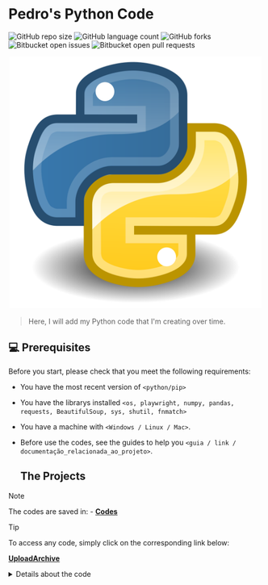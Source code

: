 # Pedro's Python Code

![GitHub repo size](https://img.shields.io/github/repo-size/iuricode/README-template?style=for-the-badge)
![GitHub language count](https://img.shields.io/github/languages/count/iuricode/README-template?style=for-the-badge)
![GitHub forks](https://img.shields.io/github/forks/iuricode/README-template?style=for-the-badge)
![Bitbucket open issues](https://img.shields.io/bitbucket/issues/iuricode/README-template?style=for-the-badge)
![Bitbucket open pull requests](https://img.shields.io/bitbucket/pr-raw/iuricode/README-template?style=for-the-badge)

<p align= "center">
<img src="/assets/imagens/Python.png" width="500" alt="Python">
</p>

> Here, I will add my Python code that I'm creating over time.

## 💻 Prerequisites

Before you start, please check that you meet the following requirements:

- You have the most recent version of `<python/pip>`
- You have the librarys installed `<os, playwright, numpy, pandas, requests, BeautifulSoup, sys, shutil, fnmatch>`
- You have a machine with `<Windows / Linux / Mac>`.
- Before use the codes, see the guides to help you `<guia / link / documentação_relacionada_ao_projeto>`.

  ## The Projects
> [!NOTE]
> The codes are saved in: - [**Codes**](./Codes/)

> [!TIP]
> To access any code, simply click on the corresponding link below:
> 
[**UploadArchive**](./Codes/UploadArchive/)
<details>
<summary>Details about the code</summary>
<br>
  
In this project, the code [**coletar_arquivos.py**](./Codes/UploadArchive/TheCode/coletar_arquivos.py/) acess folders and subfolders from the local you defined;
In the subfolders, the code will shearch for a especific achive (by name or extension) that the user need to definided in [**caminhos.py**](./Codes/UploadArchive/TheCode/caminhos.py/);
Then, the program will move the archive to a folder, also defined in [**caminhos.py**](./Codes/UploadArchive/TheCode/caminhos.py/).


In other words:

`Folder X -> SubFolder X -> Archive X -> Final_Folder`

To do the reverse process:

`Final_Folder -> Achive X -> Folder X -> SubFolder X`

You just need to use: [**devolver_arquivos.py**](./Codes/UploadArchive/TheCode/devolver_arquivos.py/)




## 🤝 Collaborator

> If you'd like to learn more about the creator of these projects, here's a link to their GitHub profile!

<table align="center">
  <tr>
    <td>
      <a href="https://github.com/PedroX-dev" title="Pedro">
        <img src="/assets/imagens/pedro.jpg" width="500" alt="Pedro"><br>
        <p align="center">
          <b>Pedro Henrique dos Santos Souza Lopes</b>
        </p>
      </a>
    </td>
  </tr>
</table>

## 😄 Become one of the contributors.

Want to be a part of this project? Click [HERE](CONTRIBUTING.md) and read how to contribute.

## 📝 License

This project is licensed. See the [LICENSE](LICENSE.md) file for more details.
